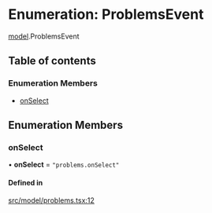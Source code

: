 # Enumeration: ProblemsEvent

[model](../modules/model.md).ProblemsEvent

## Table of contents

### Enumeration Members

- [onSelect](model.ProblemsEvent.md#onselect)

## Enumeration Members

### onSelect

• **onSelect** = ``"problems.onSelect"``

#### Defined in

[src/model/problems.tsx:12](https://github.com/mtsdnz/allai-core/blob/5932278/src/model/problems.tsx#L12)

